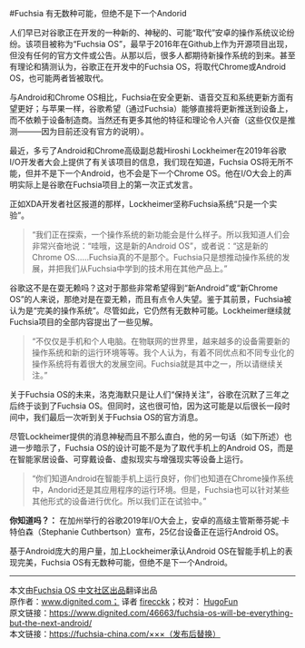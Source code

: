 #Fuchsia 有无数种可能，但绝不是下一个Andorid

人们早已对谷歌正在开发的一种新的、神秘的、可能“取代”安卓的操作系统议论纷纷。该项目被称为“Fuchsia OS”，最早于2016年在Github上作为开源项目出现，但没有任何的官方文件或公告。从那以后，很多人都期待新操作系统的到来。甚至有理论和猜测认为，谷歌正在开发中的Fuchsia OS，将取代Chrome或Android OS，也可能两者皆被取代。

与Android和Chrome OS相比，Fuchsia在安全更新、语音交互和系统更新方面有望更好；与苹果一样，谷歌希望（通过Fuchsia）能够直接将更新推送到设备上，而不依赖于设备制造商。当然还有更多其他的特征和理论令人兴奋（这些仅仅是推测———因为目前还没有官方的说明）。

最近，多亏了Android和Chrome高级副总裁Hiroshi Lockheimer在2019年谷歌I/O开发者大会上提供了有关该项目的信息，我们现在知道，Fuchsia OS将无所不能，但并不是下一个Android，也不会是下一个Chrome OS。他在I/O大会上的声明实际上是谷歌在Fuchsia项目上的第一次正式发言。

正如XDA开发者社区报道的那样，Lockheimer坚称Fuchsia系统“只是一个实验”。

> “我们正在探索，一个操作系统的新功能会是什么样子。所以我知道人们会非常兴奋地说：“哇哦，这是新的Android OS”，或者说：“这是新的Chrome OS……Fuchsia真的不是那个。Fuchsia只是想推动操作系统的发展，并把我们从Fuchsia中学到的技术用在其他产品上。”

谷歌这不是在耍无赖吗？这对于那些非常希望得到“新Android”或“新Chrome OS”的人来说，那绝对是在耍无赖，而且有点令人失望。鉴于其前景，Fuchsia被认为是“完美的操作系统”。尽管如此，它仍然有无数种可能。Lockheimer继续就Fuchsia项目的全部内容提出了一些见解。

> “不仅仅是手机和个人电脑。在物联网的世界里，越来越多的设备需要新的操作系统和新的运行环境等等。我个人认为，有着不同优点和不同专业化的操作系统将有着很大的发展空间。Fuchsia就是其中之一，所以请继续关注。”

关于Fuchsia OS的未来，洛克海默只是让人们“保持关注”，谷歌在沉默了三年之后终于谈到了Fuchsia OS。但同时，这也很可怕，因为这可能是以后很长一段时间中，我们最后一次听到关于Fuchsia OS的官方消息。

尽管Lockheimer提供的消息神秘而且不那么直白，他的另一句话（如下所述）也进一步暗示了，Fuchsia OS的设计可能不是为了取代手机上的Android OS，而是在智能家居设备、可穿戴设备、虚拟现实与增强现实等设备上运行。

> “你们知道Android在智能手机上运行良好，你们也知道在Chrome操作系统中，Andorid还是其应用程序的运行环境。但是，Fuchsia也可以针对某些其他形式的设备进行优化。所以我们正在试验中。”

**你知道吗？：**
在加州举行的谷歌2019年I/O大会上，安卓的高级主管斯蒂芬妮·卡特伯森（Stephanie Cuthbertson）宣布，25亿台设备正在运行Android OS。

基于Android庞大的用户量，加上Lockheimer承认Android OS在智能手机上的表现完美，Fuchsia OS有无数种可能，但绝不是下一个Android。

***
本文由[Fuchsia OS 中文社区出品](https://fuchsia-china.com)翻译出品               
原作者：www.dignited.com； 译者 [firecckk](https://github.com/firecckk)；校对： [HugoFun](https://github.com/HugoFun)       
原文链接：https://www.dignited.com/46663/fuchsia-os-will-be-everything-but-the-next-android/      
本文链接：https://fuchsia-china.com/×××（发布后替换）
